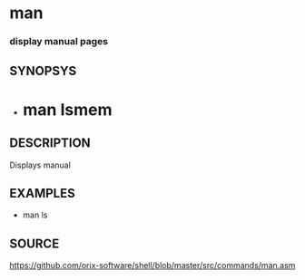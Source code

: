# man

### display manual pages

## SYNOPSYS

+ # man lsmem

## DESCRIPTION

Displays manual

## EXAMPLES

+ man ls

## SOURCE

https://github.com/orix-software/shell/blob/master/src/commands/man.asm

